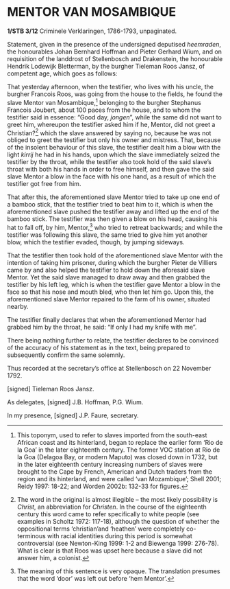# MENTOR VAN MOSAMBIQUE

**1/STB 3/12** Criminele Verklaringen, 1786-1793, unpaginated.

Statement, given in the presence of the undersigned deputised *heemraden*, the honourables Johan Bernhard Hoffman and Pieter Gerhard Wium, and on requisition of the landdrost of Stellenbosch and Drakenstein, the honourable Hendrik Lodewijk Bletterman, by the burgher Tieleman Roos Jansz, of competent age, which goes as follows:

That yesterday afternoon, when the testifier, who lives with his uncle, the burgher Francois Roos, was going from the house to the fields, he found the slave Mentor van Mosambique,[^1] belonging to the burgher Stephanus Francois Joubert, about 100 paces from the house, and to whom the testifier said in essence: “Good day, *jongen*”, while the same did not want to greet him, whereupon the testifier asked him if he, Mentor, did not greet a Christian?[^2] which the slave answered by saying no, because he was not obliged to greet the testifier but only his owner and mistress. That, because of the insolent behaviour of this slave, the testifier dealt him a blow with the light *kirrij* he had in his hands, upon which the slave immediately seized the testifier by the throat, while the testifier also took hold of the said slave’s throat with both his hands in order to free himself, and then gave the said slave Mentor a blow in the face with his one hand, as a result of which the testifier got free from him.

That after this, the aforementioned slave Mentor tried to take up one end of a bamboo stick, that the testifier tried to beat him to it, which is when the aforementioned slave pushed the testifier away and lifted up the end of the bamboo stick. The testifier was then given a blow on his head, causing his hat to fall off, by him, Mentor,[^3] who tried to retreat backwards; and while the testifier was following this slave, the same tried to give him yet another blow, which the testifier evaded, though, by jumping sideways.

That the testifier then took hold of the aforementioned slave Mentor with the intention of taking him prisoner, during which the burgher Pieter de Villiers came by and also helped the testifier to hold down the aforesaid slave Mentor. Yet the said slave managed to draw away and then grabbed the testifier by his left leg, which is when the testifier gave Mentor a blow in the face so that his nose and mouth bled, who then let him go. Upon this, the aforementioned slave Mentor repaired to the farm of his owner, situated nearby.

The testifier finally declares that when the aforementioned Mentor had grabbed him by the throat, he said: “If only I had my knife with me”.

There being nothing further to relate, the testifier declares to be convinced of the accuracy of his statement as in the text, being prepared to subsequently confirm the same solemnly.

Thus recorded at the secretary’s office at Stellenbosch on 22 November 1792.

\[signed\] Tieleman Roos Jansz.

As delegates, \[signed\] J.B. Hoffman, P.G. Wium.

In my presence, \[signed\] J.P. Faure, secretary.

[^1]: This toponym, used to refer to slaves imported from the south-east African coast and its hinterland, began to replace the earlier form ‘Rio de la Goa’ in the later eighteenth century. The former VOC station at Rio de la Goa (Delagoa Bay, or modern Maputo) was closed down in 1732, but in the later eighteenth century increasing numbers of slaves were brought to the Cape by French, American and Dutch traders from the region and its hinterland, and were called ‘van Mozambique’; Shell 2001; Reidy 1997: 18-22; and Worden 2002b: 132-33 for figures.

[^2]: The word in the original is almost illegible – the most likely possibility is *Christ*, an abbreviation for *Christen*. In the course of the eighteenth century this word came to refer specifically to white people (see examples in Scholtz 1972: 117-18), although the question of whether the oppositional terms ‘christian’and ‘heathen’ were completely co-terminous with racial identities during this period is somewhat controversial (see Newton-King 1999: 1-2 and Biewenga 1999: 276-78). What is clear is that Roos was upset here because a slave did not answer him, a colonist.

[^3]: The meaning of this sentence is very opaque. The translation presumes that the word ‘door’ was left out before ‘hem Mentor’.
